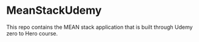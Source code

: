 # MeanStackUdemy
This repo contains the MEAN stack application that is built through 
Udemy zero to Hero course.